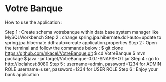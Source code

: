 # Votre Banque

How to use the application :

Step 1 : Create schema votrebanque within data base system manager like MySQLWorkbench
Step 2 : change spring.jpa.hibernate.ddl-auto=update to spring.jpa.hibernate.ddl-auto=create application.properties
Step 2 : Open the terminal and follow the commands below :
  $ git clone https://github.com/nkacel/VotreBanque.git
  $ cd VotreBanque
  $ mvn package
  $ java -jar target/VotreBanque-0.0.1-SNAPSHOT.jar
Step 4 : go to http://loclahost:8080
Step 5 : username=admin, password=1234 for ADMIN ROLE
         username=user, password=1234 for USER ROLE
Step 6 : Enjoy your bank application
